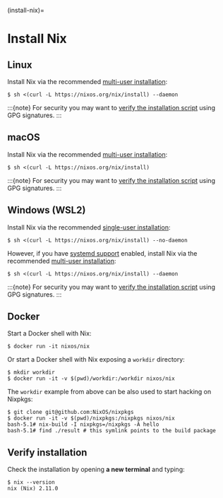 (install-nix)=

# Install Nix

## Linux

Install Nix via the recommended [multi-user installation]:

```shell-session
$ sh <(curl -L https://nixos.org/nix/install) --daemon
```

:::{note}
For security you may want to [verify the installation script] using GPG signatures.
:::

## macOS

Install Nix via the recommended [multi-user installation]:

```shell-session
$ sh <(curl -L https://nixos.org/nix/install)
```

:::{note}
For security you may want to [verify the installation script] using GPG signatures.
:::

## Windows (WSL2)

Install Nix via the recommended [single-user installation]:

```shell-session
$ sh <(curl -L https://nixos.org/nix/install) --no-daemon
```

However, if you have [systemd support] enabled, install Nix via the recommended [multi-user installation]:

```shell-session
$ sh <(curl -L https://nixos.org/nix/install) --daemon
```

:::{note}
For security you may want to [verify the installation script] using GPG signatures.
:::

[systemd support]: https://learn.microsoft.com/en-us/windows/wsl/wsl-config#systemd-support

## Docker

Start a Docker shell with Nix:

```shell-session
$ docker run -it nixos/nix
```

Or start a Docker shell with Nix exposing a `workdir` directory:

```shell-session
$ mkdir workdir
$ docker run -it -v $(pwd)/workdir:/workdir nixos/nix
```

The `workdir` example from above can be also used to start hacking on Nixpkgs:

```shell-session
$ git clone git@github.com:NixOS/nixpkgs
$ docker run -it -v $(pwd)/nixpkgs:/nixpkgs nixos/nix
bash-5.1# nix-build -I nixpkgs=/nixpkgs -A hello
bash-5.1# find ./result # this symlink points to the build package
```

## Verify installation

Check the installation by opening **a new terminal** and typing:

```shell-session
$ nix --version
nix (Nix) 2.11.0
```

[multi-user installation]: https://nixos.org/manual/nix/stable/installation/multi-user.html
[single-user installation]: https://nixos.org/manual/nix/stable/installation/single-user.html
[verify the installation script]: https://nixos.org/download.html#nix-verify-installation
